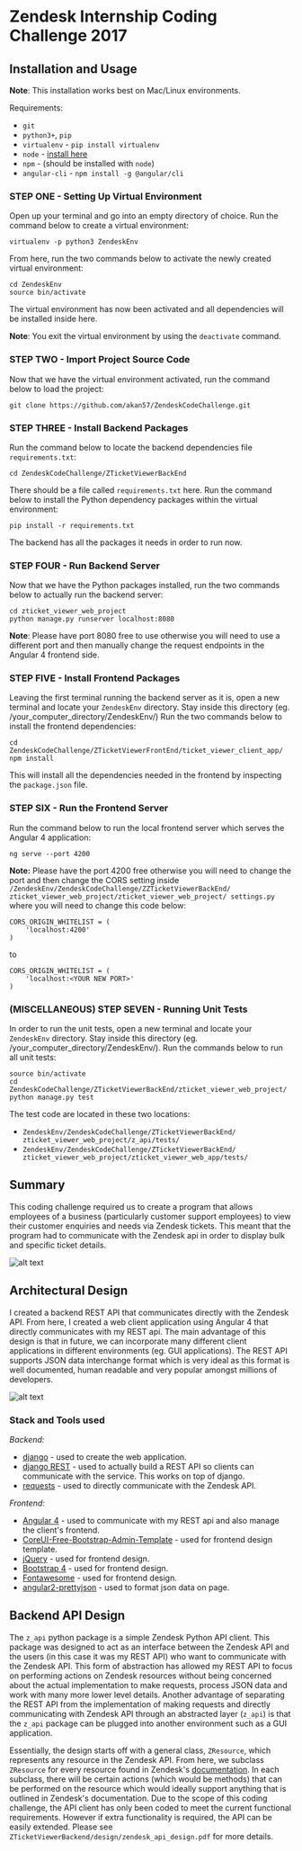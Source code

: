 # Zendesk Internship Coding Challenge 2017

## Installation and Usage
**Note**: This installation works best on Mac/Linux environments.

Requirements:

- `git`
- `python3+`, `pip`
- `virtualenv` - `pip install virtualenv`
- `node` - [install here](https://nodejs.org/en/)
- `npm` - (should be installed with `node`)
- `angular-cli` - `npm install -g @angular/cli`


### STEP ONE - Setting Up Virtual Environment

Open up your terminal and go into an empty directory of choice. Run the command below to create a virtual environment:
```
virtualenv -p python3 ZendeskEnv
```

From here, run the two commands below to activate the newly created virtual environment:
```
cd ZendeskEnv
source bin/activate
```

The virtual environment has now been activated and all dependencies will be installed inside here.

**Note**: You exit the virtual environment by using the `deactivate` command.

### STEP TWO - Import Project Source Code

Now that we have the virtual environment activated, run the command below to load the project:
```
git clone https://github.com/akan57/ZendeskCodeChallenge.git
```

### STEP THREE - Install Backend Packages
Run the command below to locate the backend dependencies file `requirements.txt`:
```
cd ZendeskCodeChallenge/ZTicketViewerBackEnd
```

There should be a file called `requirements.txt` here. Run the command below to install the Python dependency packages within the virtual environment:
```
pip install -r requirements.txt
```

The backend has all the packages it needs in order to run now.

### STEP FOUR - Run Backend Server

Now that we have the Python packages installed, run the two commands below to actually run the backend server:
```
cd zticket_viewer_web_project
python manage.py runserver localhost:8080
```
**Note**: Please have port 8080 free to use otherwise you will need to use a different port and then manually change the request endpoints in the Angular 4 frontend side.

### STEP FIVE - Install Frontend Packages

Leaving the first terminal running the backend server as it is, open a new terminal and locate your `ZendeskEnv` directory. Stay inside this directory (eg. /your_computer_directory/ZendeskEnv/) Run the two commands below to install the frontend dependencies:
```
cd ZendeskCodeChallenge/ZTicketViewerFrontEnd/ticket_viewer_client_app/
npm install
```
This will install all the dependencies needed in the frontend by inspecting the `package.json` file.

### STEP SIX - Run the Frontend Server

Run the command below to run the local frontend server which serves the Angular 4 application:
```
ng serve --port 4200
```
**Note:** Please have the port 4200 free otherwise you will need to change the port and then change the CORS setting inside `/ZendeskEnv/ZendeskCodeChallenge/ZZTicketViewerBackEnd/
zticket_viewer_web_project/zticket_viewer_web_project/
settings.py` where you will need to change this code below:
```
CORS_ORIGIN_WHITELIST = (
    'localhost:4200'
)
```
to
```
CORS_ORIGIN_WHITELIST = (
    'localhost:<YOUR NEW PORT>'
)
```

### (MISCELLANEOUS) STEP SEVEN - Running Unit Tests

In order to run the unit tests, open a new terminal and locate your `ZendeskEnv` directory. Stay inside this directory (eg. /your_computer_directory/ZendeskEnv/). Run the commands below to run all unit tests:
```
source bin/activate
cd ZendeskCodeChallenge/ZTicketViewerBackEnd/zticket_viewer_web_project/
python manage.py test
```

The test code are located in these two locations:
- `ZendeskEnv/ZendeskCodeChallenge/ZTicketViewerBackEnd/
zticket_viewer_web_project/z_api/tests/`
- `ZendeskEnv/ZendeskCodeChallenge/ZTicketViewerBackEnd/
zticket_viewer_web_project/zticket_viewer_web_app/tests/`


## Summary
This coding challenge required us to create a program that allows employees of a business (particularly customer support employees) to view their customer enquiries and needs via Zendesk tickets. This meant that the program had to communicate with the Zendesk api in order to display
bulk and specific ticket details.

![alt text](images/home.png)

## Architectural Design
I created a backend REST API that communicates directly with the Zendesk API. From here, I created a web client application using Angular 4 that directly communicates with my REST api. The main advantage of this design is that in future, we can incorporate many different client applications in different environments (eg. GUI applications). The REST API supports JSON data interchange format which is very ideal as this format is well documented, human readable and very popular amongst millions of developers.

![alt text](ZTicketViewerBackEnd/design/architectural_design.png)

### Stack and Tools used
*Backend:*
- [django](https://www.djangoproject.com/) - used to create the web application.
- [django REST](http://www.django-rest-framework.org/) - used to actually build a REST API so clients can communicate with the service. This works on top of django.
- [requests](http://docs.python-requests.org/en/master/) - used to directly communicate with the Zendesk API.

*Frontend:*
- [Angular 4](https://angular.io/) - used to communicate with my REST api and also manage the client's frontend.
- [CoreUI-Free-Bootstrap-Admin-Template](https://github.com/mrholek/CoreUI-Free-Bootstrap-Admin-Template) - used for frontend design template.
- [jQuery](https://jquery.com/) - used for frontend design.
- [Bootstrap 4](https://v4-alpha.getbootstrap.com/) - used for frontend design.
- [Fontawesome](http://fontawesome.io/) - used for frontend design.
- [angular2-prettyjson](https://www.npmjs.com/package/angular2-prettyjson) - used to format json data on page.

## Backend API Design
The `z_api` python package is a simple Zendesk Python API client. This package was designed to
act as an interface between the Zendesk API and the users (in this case it was my REST API) who want to communicate with the Zendesk API. This form of abstraction has allowed my REST API to focus on performing actions on Zendesk resources without being concerned about the actual implementation to make requests, process JSON data and work with many more lower level details. Another advantage of separating the REST
API from the implementation of making requests and directly communicating with Zendesk API through an abstracted layer (`z_api`) is that the `z_api` package can be plugged into another environment such as a GUI application.

Essentially, the design starts off with a general class, `ZResource`, which represents any resource in the Zendesk API. From here, we subclass `ZResource` for every resource found in Zendesk's [documentation](https://developer.zendesk.com/rest_api/docs/core/introduction). In each subclass, there will be
certain actions (which would be methods) that can be performed on the resource which would ideally support anything that is outlined in Zendesk's documentation. Due to the scope of this coding challenge, the API client has only been coded to meet the current functional requirements. However if extra functionality is required, the API can be easily extended. Please see `ZTicketViewerBackend/design/zendesk_api_design.pdf` for more details.
